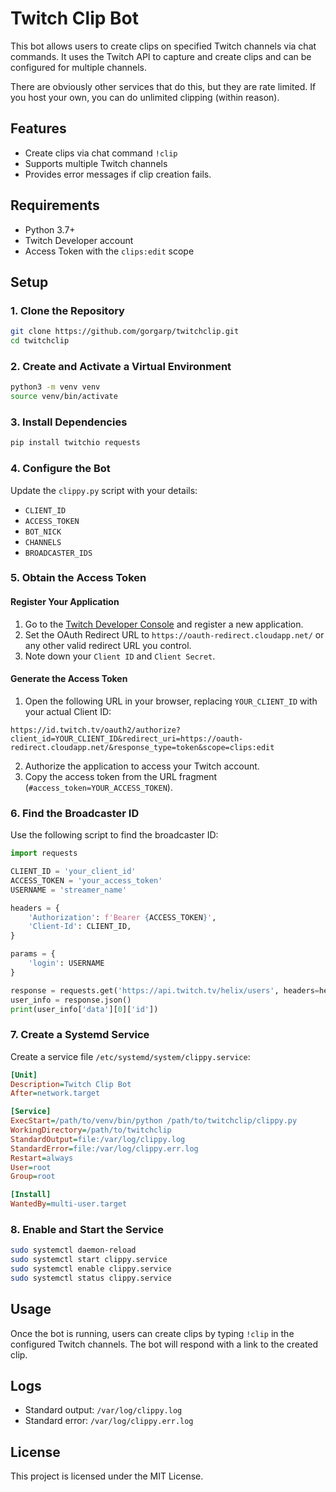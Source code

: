 # Twitch Clip Bot

This bot allows users to create clips on specified Twitch channels via chat commands. It uses the Twitch API to capture and create clips and can be configured for multiple channels.

There are obviously other services that do this, but they are rate limited. If you host your own, you can do unlimited clipping (within reason).

## Features
- Create clips via chat command `!clip`
- Supports multiple Twitch channels
- Provides error messages if clip creation fails.

## Requirements
- Python 3.7+
- Twitch Developer account
- Access Token with the `clips:edit` scope

## Setup

### 1. Clone the Repository
```sh
git clone https://github.com/gorgarp/twitchclip.git
cd twitchclip
```

### 2. Create and Activate a Virtual Environment
```sh
python3 -m venv venv
source venv/bin/activate
```

### 3. Install Dependencies
```sh
pip install twitchio requests
```

### 4. Configure the Bot
Update the `clippy.py` script with your details:
- `CLIENT_ID`
- `ACCESS_TOKEN`
- `BOT_NICK`
- `CHANNELS`
- `BROADCASTER_IDS`

### 5. Obtain the Access Token

#### Register Your Application
1. Go to the [Twitch Developer Console](https://dev.twitch.tv/console/apps) and register a new application.
2. Set the OAuth Redirect URL to `https://oauth-redirect.cloudapp.net/` or any other valid redirect URL you control.
3. Note down your `Client ID` and `Client Secret`.

#### Generate the Access Token
1. Open the following URL in your browser, replacing `YOUR_CLIENT_ID` with your actual Client ID:
```
https://id.twitch.tv/oauth2/authorize?client_id=YOUR_CLIENT_ID&redirect_uri=https://oauth-redirect.cloudapp.net/&response_type=token&scope=clips:edit
```
2. Authorize the application to access your Twitch account.
3. Copy the access token from the URL fragment (`#access_token=YOUR_ACCESS_TOKEN`).

### 6. Find the Broadcaster ID
Use the following script to find the broadcaster ID:
```python
import requests

CLIENT_ID = 'your_client_id'
ACCESS_TOKEN = 'your_access_token'
USERNAME = 'streamer_name'

headers = {
    'Authorization': f'Bearer {ACCESS_TOKEN}',
    'Client-Id': CLIENT_ID,
}

params = {
    'login': USERNAME
}

response = requests.get('https://api.twitch.tv/helix/users', headers=headers, params=params)
user_info = response.json()
print(user_info['data'][0]['id'])
```

### 7. Create a Systemd Service
Create a service file `/etc/systemd/system/clippy.service`:
```ini
[Unit]
Description=Twitch Clip Bot
After=network.target

[Service]
ExecStart=/path/to/venv/bin/python /path/to/twitchclip/clippy.py
WorkingDirectory=/path/to/twitchclip
StandardOutput=file:/var/log/clippy.log
StandardError=file:/var/log/clippy.err.log
Restart=always
User=root
Group=root

[Install]
WantedBy=multi-user.target
```

### 8. Enable and Start the Service
```sh
sudo systemctl daemon-reload
sudo systemctl start clippy.service
sudo systemctl enable clippy.service
sudo systemctl status clippy.service
```

## Usage
Once the bot is running, users can create clips by typing `!clip` in the configured Twitch channels. The bot will respond with a link to the created clip.

## Logs
- Standard output: `/var/log/clippy.log`
- Standard error: `/var/log/clippy.err.log`

## License
This project is licensed under the MIT License.

